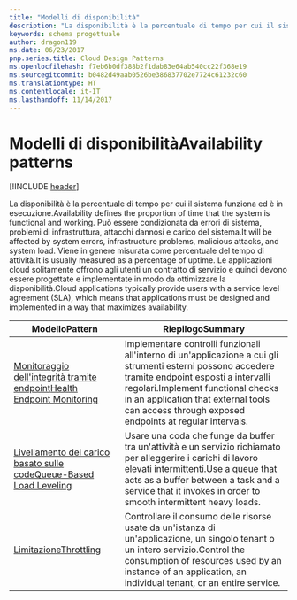 ```yaml
---
title: "Modelli di disponibilità"
description: "La disponibilità è la percentuale di tempo per cui il sistema funziona ed è in esecuzione. Può essere condizionata da errori di sistema, problemi di infrastruttura, attacchi dannosi e carico del sistema. Viene in genere misurata come percentuale del tempo di attività. Le applicazioni cloud solitamente offrono agli utenti un contratto di servizio e quindi devono essere progettate e implementate in modo da ottimizzare la disponibilità."
keywords: schema progettuale
author: dragon119
ms.date: 06/23/2017
pnp.series.title: Cloud Design Patterns
ms.openlocfilehash: f7eb6b0df388b2f1dab83e64ab540cc22f368e19
ms.sourcegitcommit: b0482d49aab0526be386837702e7724c61232c60
ms.translationtype: HT
ms.contentlocale: it-IT
ms.lasthandoff: 11/14/2017
---
```

# <a name="availability-patterns"></a><span data-ttu-id="0f397-107">Modelli di disponibilità</span><span class="sxs-lookup"><span data-stu-id="0f397-107">Availability patterns</span></span>

[!INCLUDE [header](../../_includes/header.md)]

<span data-ttu-id="0f397-108">La disponibilità è la percentuale di tempo per cui il sistema funziona ed è in esecuzione.</span><span class="sxs-lookup"><span data-stu-id="0f397-108">Availability defines the proportion of time that the system is functional and working.</span></span> <span data-ttu-id="0f397-109">Può essere condizionata da errori di sistema, problemi di infrastruttura, attacchi dannosi e carico del sistema.</span><span class="sxs-lookup"><span data-stu-id="0f397-109">It will be affected by system errors, infrastructure problems, malicious attacks, and system load.</span></span> <span data-ttu-id="0f397-110">Viene in genere misurata come percentuale del tempo di attività.</span><span class="sxs-lookup"><span data-stu-id="0f397-110">It is usually measured as a percentage of uptime.</span></span> <span data-ttu-id="0f397-111">Le applicazioni cloud solitamente offrono agli utenti un contratto di servizio e quindi devono essere progettate e implementate in modo da ottimizzare la disponibilità.</span><span class="sxs-lookup"><span data-stu-id="0f397-111">Cloud applications typically provide users with a service level agreement (SLA), which means that applications must be designed and implemented in a way that maximizes availability.</span></span>

| <span data-ttu-id="0f397-112">Modello</span><span class="sxs-lookup"><span data-stu-id="0f397-112">Pattern</span></span> | <span data-ttu-id="0f397-113">Riepilogo</span><span class="sxs-lookup"><span data-stu-id="0f397-113">Summary</span></span> |
| ------- | ------- |
| [<span data-ttu-id="0f397-114">Monitoraggio dell'integrità tramite endpoint</span><span class="sxs-lookup"><span data-stu-id="0f397-114">Health Endpoint Monitoring</span></span>](../health-endpoint-monitoring.md) | <span data-ttu-id="0f397-115">Implementare controlli funzionali all'interno di un'applicazione a cui gli strumenti esterni possono accedere tramite endpoint esposti a intervalli regolari.</span><span class="sxs-lookup"><span data-stu-id="0f397-115">Implement functional checks in an application that external tools can access through exposed endpoints at regular intervals.</span></span> |
| [<span data-ttu-id="0f397-116">Livellamento del carico basato sulle code</span><span class="sxs-lookup"><span data-stu-id="0f397-116">Queue-Based Load Leveling</span></span>](../queue-based-load-leveling.md) | <span data-ttu-id="0f397-117">Usare una coda che funge da buffer tra un'attività e un servizio richiamato per alleggerire i carichi di lavoro elevati intermittenti.</span><span class="sxs-lookup"><span data-stu-id="0f397-117">Use a queue that acts as a buffer between a task and a service that it invokes in order to smooth intermittent heavy loads.</span></span> |
| [<span data-ttu-id="0f397-118">Limitazione</span><span class="sxs-lookup"><span data-stu-id="0f397-118">Throttling</span></span>](../throttling.md) | <span data-ttu-id="0f397-119">Controllare il consumo delle risorse usate da un'istanza di un'applicazione, un singolo tenant o un intero servizio.</span><span class="sxs-lookup"><span data-stu-id="0f397-119">Control the consumption of resources used by an instance of an application, an individual tenant, or an entire service.</span></span> |